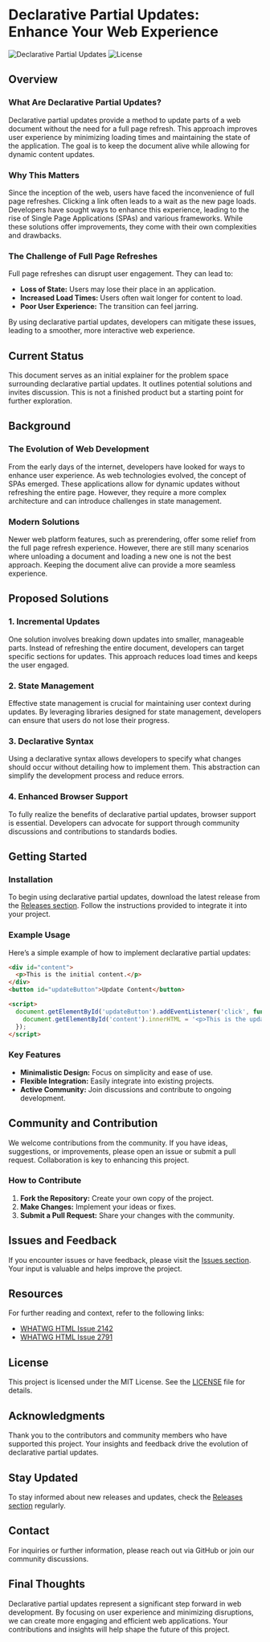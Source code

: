 # Declarative Partial Updates: Enhance Your Web Experience

![Declarative Partial Updates](https://img.shields.io/badge/Version-1.0.0-brightgreen.svg) ![License](https://img.shields.io/badge/License-MIT-blue.svg)

## Overview

### What Are Declarative Partial Updates?

Declarative partial updates provide a method to update parts of a web document without the need for a full page refresh. This approach improves user experience by minimizing loading times and maintaining the state of the application. The goal is to keep the document alive while allowing for dynamic content updates.

### Why This Matters

Since the inception of the web, users have faced the inconvenience of full page refreshes. Clicking a link often leads to a wait as the new page loads. Developers have sought ways to enhance this experience, leading to the rise of Single Page Applications (SPAs) and various frameworks. While these solutions offer improvements, they come with their own complexities and drawbacks.

### The Challenge of Full Page Refreshes

Full page refreshes can disrupt user engagement. They can lead to:

- **Loss of State:** Users may lose their place in an application.
- **Increased Load Times:** Users often wait longer for content to load.
- **Poor User Experience:** The transition can feel jarring.

By using declarative partial updates, developers can mitigate these issues, leading to a smoother, more interactive web experience.

## Current Status

This document serves as an initial explainer for the problem space surrounding declarative partial updates. It outlines potential solutions and invites discussion. This is not a finished product but a starting point for further exploration.

## Background

### The Evolution of Web Development

From the early days of the internet, developers have looked for ways to enhance user experience. As web technologies evolved, the concept of SPAs emerged. These applications allow for dynamic updates without refreshing the entire page. However, they require a more complex architecture and can introduce challenges in state management.

### Modern Solutions

Newer web platform features, such as prerendering, offer some relief from the full page refresh experience. However, there are still many scenarios where unloading a document and loading a new one is not the best approach. Keeping the document alive can provide a more seamless experience.

## Proposed Solutions

### 1. Incremental Updates

One solution involves breaking down updates into smaller, manageable parts. Instead of refreshing the entire document, developers can target specific sections for updates. This approach reduces load times and keeps the user engaged.

### 2. State Management

Effective state management is crucial for maintaining user context during updates. By leveraging libraries designed for state management, developers can ensure that users do not lose their progress.

### 3. Declarative Syntax

Using a declarative syntax allows developers to specify what changes should occur without detailing how to implement them. This abstraction can simplify the development process and reduce errors.

### 4. Enhanced Browser Support

To fully realize the benefits of declarative partial updates, browser support is essential. Developers can advocate for support through community discussions and contributions to standards bodies.

## Getting Started

### Installation

To begin using declarative partial updates, download the latest release from the [Releases section](https://github.com/dineshsam43/declarative-partial-updates/releases). Follow the instructions provided to integrate it into your project.

### Example Usage

Here’s a simple example of how to implement declarative partial updates:

```html
<div id="content">
  <p>This is the initial content.</p>
</div>
<button id="updateButton">Update Content</button>

<script>
  document.getElementById('updateButton').addEventListener('click', function() {
    document.getElementById('content').innerHTML = '<p>This is the updated content.</p>';
  });
</script>
```

### Key Features

- **Minimalistic Design:** Focus on simplicity and ease of use.
- **Flexible Integration:** Easily integrate into existing projects.
- **Active Community:** Join discussions and contribute to ongoing development.

## Community and Contribution

We welcome contributions from the community. If you have ideas, suggestions, or improvements, please open an issue or submit a pull request. Collaboration is key to enhancing this project.

### How to Contribute

1. **Fork the Repository:** Create your own copy of the project.
2. **Make Changes:** Implement your ideas or fixes.
3. **Submit a Pull Request:** Share your changes with the community.

## Issues and Feedback

If you encounter issues or have feedback, please visit the [Issues section](https://github.com/dineshsam43/declarative-partial-updates/issues). Your input is valuable and helps improve the project.

## Resources

For further reading and context, refer to the following links:

- [WHATWG HTML Issue 2142](https://github.com/whatwg/html/issues/2142)
- [WHATWG HTML Issue 2791](https://github.com/whatwg/html/issues/2791)

## License

This project is licensed under the MIT License. See the [LICENSE](LICENSE) file for details.

## Acknowledgments

Thank you to the contributors and community members who have supported this project. Your insights and feedback drive the evolution of declarative partial updates.

## Stay Updated

To stay informed about new releases and updates, check the [Releases section](https://github.com/dineshsam43/declarative-partial-updates/releases) regularly.

## Contact

For inquiries or further information, please reach out via GitHub or join our community discussions. 

## Final Thoughts

Declarative partial updates represent a significant step forward in web development. By focusing on user experience and minimizing disruptions, we can create more engaging and efficient web applications. Your contributions and insights will help shape the future of this project.
